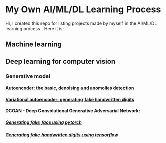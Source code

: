 # My Own AI/ML/DL Learning Process

Hi, I created this repo for listing projects made by myself in the AI/ML/DL learning process . Here it is:

## Machine learning

## Deep learning for computer vision 

### Generative model 

#### [Autoencoder: the basic, denoising and anomolies detection](https://github.com/HenrySomeCode/AE_basic_denoise_anomalies_detection.git)

#### [Variational autoencoder: generating fake handwritten digits](https://github.com/HenrySomeCode/VAE_fake_handwritten_digits.git)

#### DCGAN - Deep Convolutional Generative Adversarial Network: 

##### [Generating fake face using pytorch](https://github.com/HenrySomeCode/DCGAN_fake_face_pytorch.git)

##### [Generating fake handwritten digits using tensorflow](https://github.com/HenrySomeCode/DCGAN_fake_handwritten_digits_tensorflow.git)







